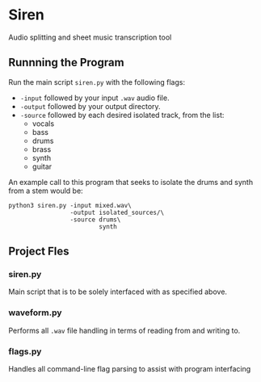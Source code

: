 # Siren
Audio splitting and sheet music transcription tool

## Runnning the Program
Run the main script `siren.py` with the following flags:
- `-input` followed by your input `.wav` audio file.
- `-output` followed by your output directory.
- `-source` followed by each desired isolated track, from the list:
    - vocals
    - bass
    - drums
    - brass
    - synth
    - guitar

An example call to this program that seeks to isolate the drums and synth from a stem would be:
```
python3 siren.py -input mixed.wav\
                 -output isolated_sources/\
                 -source drums\
                         synth    
```

## Project Fles

### siren.py

Main script that is to be solely interfaced with as specified above.

### waveform.py

Performs all `.wav` file handling in terms of reading from and writing to.

### flags.py

Handles all command-line flag parsing to assist with program interfacing